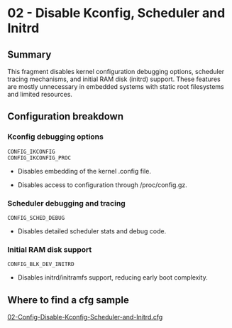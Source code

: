 # 02 - Disable Kconfig, Scheduler and Initrd

## Summary

This fragment disables kernel configuration debugging options, scheduler tracing mechanisms, and initial RAM disk (initrd) support. These features are mostly unnecessary in embedded systems with static root filesystems and limited resources.

## Configuration breakdown

### Kconfig debugging options

```none
CONFIG_IKCONFIG
CONFIG_IKCONFIG_PROC
```

* Disables embedding of the kernel .config file.

* Disables access to configuration through /proc/config.gz.

### Scheduler debugging and tracing

```none
CONFIG_SCHED_DEBUG
```

* Disables detailed scheduler stats and debug code.

### Initial RAM disk support

```none
CONFIG_BLK_DEV_INITRD
```

* Disables initrd/initramfs support, reducing early boot complexity.

## Where to find a cfg sample

[02-Config-Disable-Kconfig-Scheduler-and-Initrd.cfg](../../beagle-board/6.6.32/packaging/02-Config-Disable-Kconfig-Scheduler-and-Initrd.cfg)
